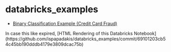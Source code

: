 # databricks_examples

- [Binary Classification Example (Credit Card Fraud)](https://databricks-prod-cloudfront.cloud.databricks.com/public/4027ec902e239c93eaaa8714f173bcfc/4501560535971885/2797154278669455/2411384373532000/latest.html)
<p> In case this like expired, [HTML Rendering of this Databricks Notebook](https://github.com/ispapadakis/databricks_examples/commit/69101203cb54c45bb190dddb4179e3809dcac75b)
